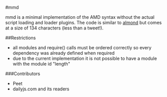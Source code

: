 #mmd

mmd is a minimal implementation of the AMD syntax without the actual script loading and loader plugins.
The code is similar to [almond](https://github.com/jrburke/almond) but comes at a size of 134 characters (less than a tweet!).

##Restrictions

- all modules and require() calls must be ordered correctly so every dependency was already defined when required
- due to the current implementation it is not possible to have a module with the module id "length"

###Contributors

- Peet
- dailyjs.com and its readers